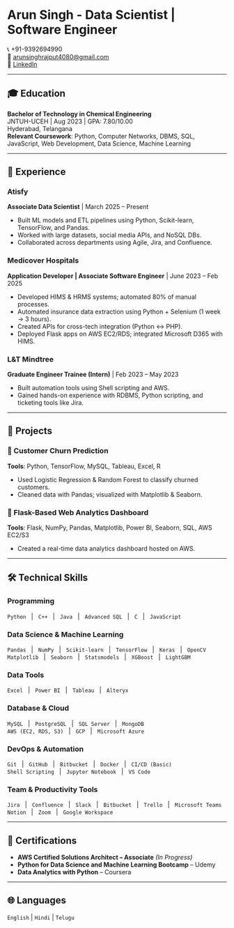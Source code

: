 # Arun Singh - Data Scientist | Software Engineer

📞 +91-9392694990  
📧 arunsinghrajput4080@gmail.com  
🔗 [LinkedIn](https://linkedin.com/in/arun-singh-shekhawat)

---

## 🎓 Education

**Bachelor of Technology in Chemical Engineering**  
JNTUH-UCEH | Aug 2023 | GPA: 7.80/10.00  
Hyderabad, Telangana  
**Relevant Coursework**: Python, Computer Networks, DBMS, SQL, JavaScript, Web Development, Data Science, Machine Learning

---

## 💼 Experience

### **Atisfy**  
**Associate Data Scientist** | March 2025 – Present  
- Built ML models and ETL pipelines using Python, Scikit-learn, TensorFlow, and Pandas.  
- Worked with large datasets, social media APIs, and NoSQL DBs.  
- Collaborated across departments using Agile, Jira, and Confluence.

### **Medicover Hospitals**  
**Application Developer | Associate Software Engineer** | June 2023 – Feb 2025  
- Developed HIMS & HRMS systems; automated 80% of manual processes.  
- Automated insurance data extraction using Python + Selenium (1 week → 3 hours).  
- Created APIs for cross-tech integration (Python ↔ PHP).  
- Deployed Flask apps on AWS EC2/RDS; integrated Microsoft D365 with HIMS.

### **L&T Mindtree**  
**Graduate Engineer Trainee (Intern)** | Feb 2023 – May 2023  
- Built automation tools using Shell scripting and AWS.  
- Gained hands-on experience with RDBMS, Python scripting, and ticketing tools like Jira.

---

## 🧠 Projects

### 🔹 Customer Churn Prediction  
**Tools**: Python, TensorFlow, MySQL, Tableau, Excel, R  
- Used Logistic Regression & Random Forest to classify churned customers.  
- Cleaned data with Pandas; visualized with Matplotlib & Seaborn.

### 🔹 Flask-Based Web Analytics Dashboard  
**Tools**: Flask, NumPy, Pandas, Matplotlib, Power BI, Seaborn, SQL, AWS EC2/S3  
- Created a real-time data analytics dashboard hosted on AWS.

---

## 🛠️ Technical Skills

### **Programming**
`Python` &nbsp;&nbsp;|&nbsp;&nbsp; `C++` &nbsp;&nbsp;|&nbsp;&nbsp; `Java` &nbsp;&nbsp;|&nbsp;&nbsp; `Advanced SQL` &nbsp;&nbsp;|&nbsp;&nbsp; `C` &nbsp;&nbsp;|&nbsp;&nbsp; `JavaScript`

### **Data Science & Machine Learning**
`Pandas` &nbsp;&nbsp;|&nbsp;&nbsp; `NumPy` &nbsp;&nbsp;|&nbsp;&nbsp; `Scikit-learn` &nbsp;&nbsp;|&nbsp;&nbsp; `TensorFlow` &nbsp;&nbsp;|&nbsp;&nbsp; `Keras` &nbsp;&nbsp;|&nbsp;&nbsp; `OpenCV`  
`Matplotlib` &nbsp;&nbsp;|&nbsp;&nbsp; `Seaborn` &nbsp;&nbsp;|&nbsp;&nbsp; `Statsmodels` &nbsp;&nbsp;|&nbsp;&nbsp; `XGBoost` &nbsp;&nbsp;|&nbsp;&nbsp; `LightGBM`

### **Data Tools**
`Excel` &nbsp;&nbsp;|&nbsp;&nbsp; `Power BI` &nbsp;&nbsp;|&nbsp;&nbsp; `Tableau` &nbsp;&nbsp;|&nbsp;&nbsp; `Alteryx`

### **Database & Cloud**
`MySQL` &nbsp;&nbsp;|&nbsp;&nbsp; `PostgreSQL` &nbsp;&nbsp;|&nbsp;&nbsp; `SQL Server` &nbsp;&nbsp;|&nbsp;&nbsp; `MongoDB`  
`AWS (EC2, RDS, S3)` &nbsp;&nbsp;|&nbsp;&nbsp; `GCP` &nbsp;&nbsp;|&nbsp;&nbsp; `Microsoft Azure`

### **DevOps & Automation**
`Git` &nbsp;&nbsp;|&nbsp;&nbsp; `GitHub` &nbsp;&nbsp;|&nbsp;&nbsp; `Bitbucket` &nbsp;&nbsp;|&nbsp;&nbsp; `Docker` &nbsp;&nbsp;|&nbsp;&nbsp; `CI/CD (Basic)`  
`Shell Scripting` &nbsp;&nbsp;|&nbsp;&nbsp; `Jupyter Notebook` &nbsp;&nbsp;|&nbsp;&nbsp; `VS Code`

### **Team & Productivity Tools**
`Jira` &nbsp;&nbsp;|&nbsp;&nbsp; `Confluence` &nbsp;&nbsp;|&nbsp;&nbsp; `Slack` &nbsp;&nbsp;|&nbsp;&nbsp; `Bitbucket` &nbsp;&nbsp;|&nbsp;&nbsp; `Trello` &nbsp;&nbsp;|&nbsp;&nbsp; `Microsoft Teams`  
`Notion` &nbsp;&nbsp;|&nbsp;&nbsp; `Zoom` &nbsp;&nbsp;|&nbsp;&nbsp; `Google Workspace`

---

## 🏅 Certifications

- **AWS Certified Solutions Architect – Associate** *(In Progress)*  
- **Python for Data Science and Machine Learning Bootcamp** – Udemy  
- **Data Analytics with Python** – Coursera

---

## 🌐 Languages

`English` | `Hindi` | `Telugu`

